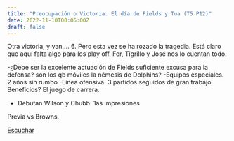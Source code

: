 ```yaml
---
title: "Preocupación o Victoria. El día de Fields y Tua (T5 P12)"
date: 2022-11-10T00:06:00Z
draft: false
---
```


Otra victoria, y van.... 6. Pero esta vez se ha rozado la tragedia. Está claro que aquí falta algo para los play off. Fer, Tigrillo y José nos lo cuentan todo.

-¿Debe ser la excelente actuación de Fields suficiente excusa para la defensa? son los qb móviles la némesis de Dolphins?
-Equipos especiales. 2 años sin rumbo
-Línea ofensiva. 3 partidos seguidos de gran trabajo. Beneficios? El juego de carrera. 
- Debutan Wilson y Chubb. 1as impresiones 

Previa vs Browns.

[Escuchar](https://www.ivoox.com/preocupacion-o-victoria-el-dia-fields-y-audios-mp3_rf_96139306_1.html)
